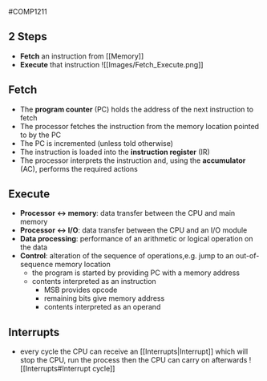 #COMP1211 
## 2 Steps
- **Fetch** an instruction from [[Memory]]
- **Execute** that instruction
![[Images/Fetch_Execute.png]]
## Fetch
- The **program counter** (PC) holds the address of the next instruction to fetch
- The processor fetches the instruction from the memory location pointed to by the PC
- The PC is incremented (unless told otherwise)
- The instruction is loaded into the **instruction register** (IR)
- The processor interprets the instruction and, using the **accumulator** (AC), performs the required actions
## Execute
- **Processor <-> memory**: data transfer between the CPU and main memory
- **Processor <-> I/O**: data transfer between the CPU and an I/O module
- **Data processing**: performance of an arithmetic or logical operation on the data
- **Control**: alteration of the sequence of operations,e.g. jump to an out-of-sequence memory location
	- the program is started by providing PC with a memory address
	- contents interpreted as an instruction
		- MSB provides opcode
		- remaining bits give memory address
		- contents interpreted as an operand
## Interrupts
- every cycle the CPU can receive an [[Interrupts|Interrupt]] which will stop the CPU, run the process then the CPU can carry on afterwards
![[Interrupts#Interrupt cycle]]


